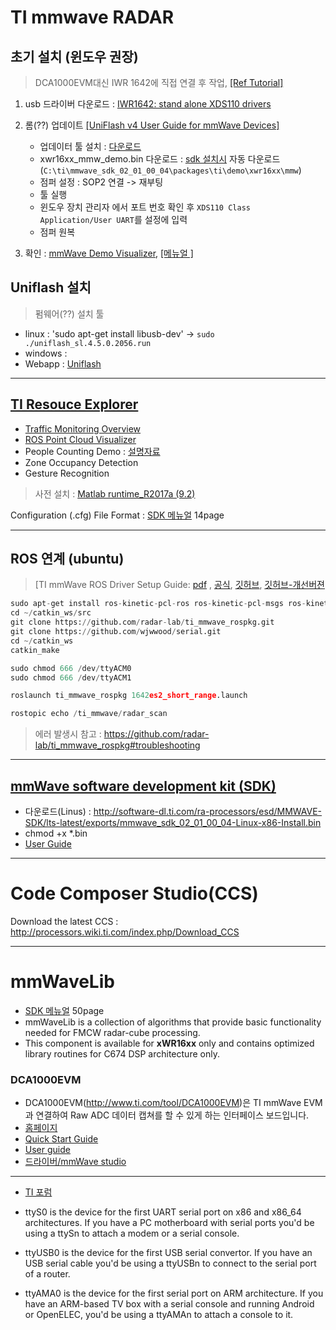 # TI mmwave RADAR 

## 초기 설치 (윈도우 권장)

> DCA1000EVM대신 IWR 1642에 직접 연결 후 작업, [[Ref Tutorial]](https://training.ti.com/mmwave-sdk-evm-out-box-demo) 

1. usb 드라이버 다운로드 : [IWR1642: stand alone XDS110 drivers](https://downloads.ti.com/downloads/dsps/dsps_public_sw/sdo_ccstudio/emulation/ti_emupack_setup_8.0.903.4_win_32.exe?__gda__=1547020113_3fbdeab41d0759de936f41c4cc3e13e7)

    

2. 롬(??) 업데이트 [[UniFlash v4 User Guide for mmWave Devices]](http://processors.wiki.ti.com/images/f/f5/Mmwave_uniflash_user_guide_v1.0.pdf)

    - 업데이터 툴 설치 : [다운로드](http://processors.wiki.ti.com/index.php/Category:CCS_UniFlash)
    -  xwr16xx_mmw_demo.bin 다운로드 : [sdk 설치시](http://www.ti.com/tool/MMWAVE-SDK) 자동 다운로드 (`C:\ti\mmwave_sdk_02_01_00_04\packages\ti\demo\xwr16xx\mmw`)
    - 점퍼 설정 : SOP2 연결 -> 재부팅 
    - 툴 실행 
    - 윈도우 장치 관리자 에서 포트 번호 확인 후 `XDS110 Class Application/User UART`를 설정에 입력
    - 점퍼 원복 
3. 확인 : [mmWave Demo Visualizer](https://dev.ti.com/gallery/view/mmwave/mmWave_Demo_Visualizer/ver/3.1.0/), [[메뉴얼 ]](http://www.ti.com/lit/ug/swru529b/swru529b.pdf)


## Uniflash 설치 

> 펌웨어(??) 설치 툴 

- linux : 'sudo apt-get install libusb-dev' -> `sudo ./uniflash_sl.4.5.0.2056.run`
- windows : 
- Webapp : [Uniflash](https://dev.ti.com/uniflash/#!/)



---



## [TI Resouce Explorer](http://dev.ti.com/tirex/#/)
- [Traffic Monitoring Overview](http://dev.ti.com/tirex/#/?link=Software%2FmmWave%20Sensors%2FIndustrial%20Toolbox%2FLabs%2FTraffic%20Monitoring)
- [ROS Point Cloud Visualizer](http://dev.ti.com/tirex/#/?link=Software%2FmmWave%20Sensors%2FIndustrial%20Toolbox%2FLabs%2FROS%20Point%20Cloud%20Visualizer)
- People Counting Demo : [설명자료](https://training.ti.com/kr/mmwave-sensors-people-counting-demo-english?cu=1128486)
- Zone Occupancy Detection 
- Gesture Recognition 

> 사전 설치 : [Matlab runtime_R2017a (9.2)](https://kr.mathworks.com/products/compiler/matlab-runtime.html)

Configuration (.cfg) File Format : [SDK 메뉴얼](file:///home/adioshun/Downloads/mmwave_sdk_user_guide.pdf) 14page

---
## ROS 연계 (ubuntu)

> [TI mmWave ROS Driver Setup Guide: [pdf](http://dev.ti.com/tirex/content/mmwave_training_1_6_1/labs/lab0006-ros-driver/lab0006_ros_driver_pjt/TI_mmWave_ROS_Driver_Setup_Guide.pdf) , [공식](http://dev.ti.com/tirex/#/?link=Software%2FmmWave%20Sensors%2FIndustrial%20Toolbox%2FLabs%2FROS%20Point%20Cloud%20Visualizer), [깃허브](https://github.com/ibcn-cloudlet/ti_mmwave_rospkg), [깃허브-개선버젼](https://github.com/radar-lab/ti_mmwave_rospkg) 

```python 
sudo apt-get install ros-kinetic-pcl-ros ros-kinetic-pcl-msgs ros-kinetic-pcl-conversions ros-kinetic-perception-pcl
cd ~/catkin_ws/src
git clone https://github.com/radar-lab/ti_mmwave_rospkg.git
git clone https://github.com/wjwwood/serial.git
cd ~/catkin_ws
catkin_make

sudo chmod 666 /dev/ttyACM0
sudo chmod 666 /dev/ttyACM1

roslaunch ti_mmwave_rospkg 1642es2_short_range.launch

rostopic echo /ti_mmwave/radar_scan
```

> 에러 발생시 참고 : https://github.com/radar-lab/ti_mmwave_rospkg#troubleshooting



---
## [mmWave software development kit (SDK)](http://www.ti.com/tool/MMWAVE-SDK)
- 다운로드(Linus) : http://software-dl.ti.com/ra-processors/esd/MMWAVE-SDK/lts-latest/exports/mmwave_sdk_02_01_00_04-Linux-x86-Install.bin
- chmod +x *.bin
- [User Guide](https://e2e.ti.com/cfs-file/__key/communityserver-discussions-components-files/1023/mmwave_5F00_sdk_5F00_user_5F00_guide-_2800_1_2900_.pdf)




---

# Code Composer Studio(CCS)

Download the latest CCS : http://processors.wiki.ti.com/index.php/Download_CCS


---

# mmWaveLib
- [SDK 메뉴얼](file:///home/adioshun/Downloads/mmwave_sdk_user_guide.pdf) 50page
- mmWaveLib is a collection of algorithms that provide basic functionality needed for FMCW radar-cube processing. 
- This component is available for **xWR16xx** only and contains optimized library routines for C674 DSP architecture only. 


### DCA1000EVM
- DCA1000EVM(http://www.ti.com/tool/DCA1000EVM)은 TI mmWave EVM과 연결하여 Raw ADC 데이터 캡쳐를 할 수 있게 하는 인터페이스 보드입니다.
- [홈페이지](http://www.ti.com/tool/dca1000evm)
- [Quick Start Guide](http://www.ti.com/lit/ml/spruik7/spruik7.pdf)
- [User guide](http://www.ti.com/lit/ug/spruij4/spruij4.pdf)
- [드라이버/mmWave studio](https://downloads.ti.com/downloads/ra-processors/esd/MMWAVE-STUDIO/latest/mmwave_studio_02_00_00_02_win32.exe?__gda__=1547022129_a6064df5c19ef3383b7510adfe062512)





---

- [TI 포럼](https://e2e.ti.com/support/sensors/f/1023)

- ttyS0 is the device for the first UART serial port on x86 and x86_64 architectures. If you have a PC motherboard with serial ports you'd be using a ttySn to attach a modem or a serial console.
- ttyUSB0 is the device for the first USB serial convertor. If you have an USB serial cable you'd be using a ttyUSBn to connect to the serial port of a router.
- ttyAMA0 is the device for the first serial port on ARM architecture. If you have an ARM-based TV box with a serial console and running Android or OpenELEC, you'd be using a ttyAMAn to attach a console to it.